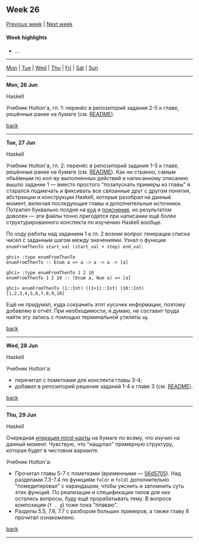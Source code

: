 <a name="top"></a>
## Week 26

[Previous week](./2023wk25.md) | [Next week]()


#### Week highlights

- ...

---

[Mon](#mo) | [Tue](#tu) | [Wed](#we) | [Thu](#th) | [Fri](#fr) | [Sat](#sa) | [Sun](#su)

---

<a name="mo"></a>
**Mon, 26 Jun**

Haskell

Учебник Hutton'a, гл. 1: перенёс в репозиторий задания 2-5 к главе, решённые ранее на бумаге (см. [README](https://github.com/DanilTsygolnik/learn_haskell/blob/a79d8367687e1808f29245da1bef1cef0f346c13/exercises/textbook-hutton/README.md#ch1)).

[back](#top)

---

<a name="tu"></a>
**Tue, 27 Jun**

Haskell

Учебник Hutton'a, гл. 2: перенёс в репозиторий задания 1-5 к главе, решённые ранее на бумаге (см. [README](https://github.com/DanilTsygolnik/learn_haskell/blob/143d05b227c968c2fc04483a34fa1c44504ce8ad/exercises/textbook-hutton/README.md#ch2)). Как ни странно, самым объёмным по кол-ву выполненных действий и написанному описанию вышло задание 1 &mdash; вместо простого "позапускать примеры из главы" я старался подмечать и фиксивать все связанные друг с другом понятия, абстракции и конструкции Haskell, которые разобрал на данный момент, включая последующие главы и дополнительные источники. Потратил буквально полдня на [код](https://github.com/DanilTsygolnik/learn_haskell/blob/143d05b227c968c2fc04483a34fa1c44504ce8ad/exercises/textbook-hutton/sol-hs/Chap2ex1.hs) и [пояснения](https://github.com/DanilTsygolnik/learn_haskell/blob/143d05b227c968c2fc04483a34fa1c44504ce8ad/exercises/textbook-hutton/sol-md/Chap2ex1.md), но результатом доволен &mdash; эти файлы точно пригодятся при написании ещё более структурированного конспекта по изучению Haskell вообще.

По ходу работы над заданием 1 к гл. 2 возник вопрос генерации списка чисел с заданным шагом между значениями. Узнал о функции `enumFromThenTo start_val (start_val + step) end_val`:
```
ghci> :type enumFromThenTo
enumFromThenTo :: Enum a => a -> a -> a -> [a]

ghci> :type enumFromThenTo 1 2 10
enumFromThenTo 1 2 10 :: (Enum a, Num a) => [a]

ghci> enumFromThenTo (1::Int) ((1+1)::Int) (10::Int)
[1,2,3,4,5,6,7,8,9,10]
```
Ещё не придумал, куда сохранить этот кусочек информации, поэтому добавляю в отчёт. При необходимости, я думаю, не составит труда найти эту запись с помощью терминальной утилиты `ag`.

[back](#top)

---

<a name="we"></a>
**Wed, 28 Jun**

Haskell

Учебник Hutton'a:
- перечитал с пометками для конспекта главы 3-4;
- добавил в репозиторий решения заданий 1-4 к главе 3 (см. [README](https://github.com/DanilTsygolnik/learn_haskell/blob/6dc216372843e8fec949fe01a152e0c270dfd126/exercises/textbook-hutton/README.md#ch3)).

[back](#top)

---

<a name="th"></a>
**Thu, 29 Jun**

Haskell

Очередная [итерация mind-карты](https://t.me/DanilTsygolnik_edu_wip/4) на бумаге по всему, что изучил на данный момент. Чувствую, что "нащупал" примерную структуру, которая будет в чистовом варианте.

Учебник Hutton'a:
- Прочитал главы 5-7 с пометками (временными &mdash; [56d5705](https://github.com/DanilTsygolnik/learn_haskell/commit/56d57054ac211fd802e3ff08d880004d6d6c2c0b)). Над разделами 7.3-7.4 по функциям `foldr` и `foldl` дополнительно "помедитировал" с карандашом, чтобы уяснить и запомнить суть этих функций. По реализации и спецификации типов для них остались вопросы, буду ещё прорабатывать тему. В вопросе композиции (`f . g`) тоже пока "плаваю".
- Разделы 5.5, 7.6, 7.7 с разбором больших примеров, а также главу 8 прочитал ознакомлено.


[back](#top)

---


<!--
Use in @= register to paste a title for the current day
"**".trim(system('date +"%a, %d %b"'))."**"

<a name="fr"></a>
**date**

...

[back](#top)

---

<a name="sa"></a>
**date**

...

[back](#top)

---

<a name="su"></a>
**date**

...

[back](#top)

---
-->
